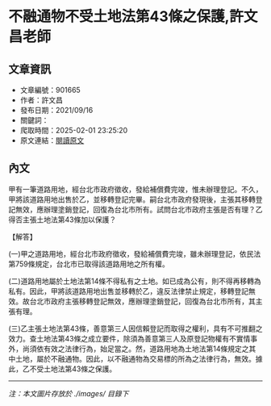 # 不融通物不受土地法第43條之保護,許文昌老師

## 文章資訊
- 文章編號：901665
- 作者：許文昌
- 發布日期：2021/09/16
- 關鍵詞：
- 爬取時間：2025-02-01 23:25:20
- 原文連結：[閱讀原文](https://real-estate.get.com.tw/Columns/detail.aspx?no=901665)

## 內文


甲有一筆道路用地，經台北市政府徵收，發給補償費完竣，惟未辦理登記。不久，甲將該道路用地出售於乙，並移轉登記完畢。嗣台北市政府發現後，主張其移轉登記無效，應辦理塗銷登記，回復為台北市所有。試問台北市政府主張是否有理？乙得否主張土地法第43條加以保護？


【解答】


(一)甲之道路用地，經台北市政府徵收，發給補償費完竣，雖未辦理登記，依民法第759條規定，台北市已取得該道路用地之所有權。


(二)道路用地屬於土地法第14條不得私有之土地。如已成為公有，則不得再移轉為私有。因此，甲將該道路用地出售並移轉於乙，違反法律禁止規定，移轉登記無效。故台北市政府主張移轉登記無效，應辦理塗銷登記，回復為台北市所有，其主張有理。


(三)乙主張土地法第43條，善意第三人因信賴登記而取得之權利，具有不可推翻之效力。查土地法第43條之成立要件，除須為善意第三人及原登記物權有不實情事外，尚須依有效之法律行為，始足當之。然，道路用地為土地法第14條規定之其中土地，屬於不融通物。因此，以不融通物為交易標的所為之法律行為，無效。據此，乙不受土地法第43條之保護。

---
*注：本文圖片存放於 ./images/ 目錄下*
